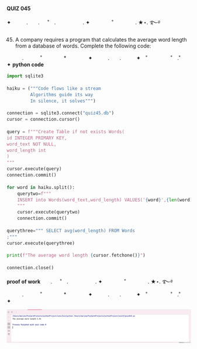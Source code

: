 **QUIZ 045** 

✦　　　.　　. 　 ˚　.　　　　　 . ✦　　　 　˚　　　　 . ★⋆. ࿐࿔ 

45. A company requires a program that calculates the average word length from a database of words. Complete the following code:


　　　.   　　˚　　 　　*　　 　　✦　　　.　　.　　　✦　˚ 　　　　 ˚　.˚　　　　✦
**python code**

```.py
import sqlite3

haiku = ("""Code flows like a stream
         Algorithms guide its way
         In silence, it solves""")

connection = sqlite3.connect("quiz45.db")
cursor = connection.cursor()

query = f"""Create Table if not exists Words(
id INTEGER PRIMARY KEY,
word_text NOT NULL,
word_length int 
)
"""
cursor.execute(query)
connection.commit()

for word in haiku.split():
    querytwo=f"""
    INSERT into Words(word_text,word_length) VALUES('{word}',{len(word)});
    """
    cursor.execute(querytwo)
    connection.commit()

querythree=""" SELECT avg(word_length) FROM Words
;"""
cursor.execute(querythree)

print(f"The average word length {cursor.fetchone()}")

connection.close()
```
**proof of work**　　. 　 ˚　.　　　　　 . ✦　　　 　˚　　　　 . ★⋆. ࿐࿔ 
　　　.   　　˚　　 　　*　　 　　✦　　　.　　.　　　✦　˚ 　　　　 ˚　.˚　　　　✦

![](https://github.com/marinamen/unit3/blob/main/images/Screenshot%202024-02-16%20at%2016.38.54.png)
